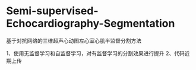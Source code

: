# Semi-supervised-Echocardiography-Segmentation
基于对抗网络的三维超声心动图左心室心肌半监督分割方法

1、使用无监督学习和自监督学习，对有监督学习的分割效果进行提升
2、代码近期上传
